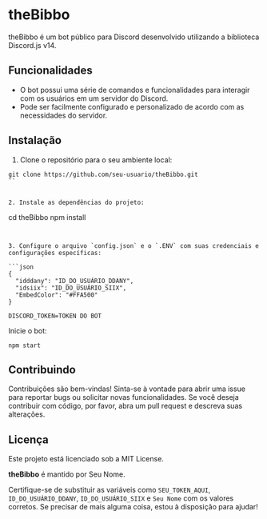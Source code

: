 # theBibbo

theBibbo é um bot público para Discord desenvolvido utilizando a biblioteca Discord.js v14.

## Funcionalidades

- O bot possui uma série de comandos e funcionalidades para interagir com os usuários em um servidor do Discord.
- Pode ser facilmente configurado e personalizado de acordo com as necessidades do servidor.

## Instalação

1. Clone o repositório para o seu ambiente local:

```
git clone https://github.com/seu-usuario/theBibbo.git
``


2. Instale as dependências do projeto:

```
cd theBibbo
npm install
```


3. Configure o arquivo `config.json` e o `.ENV` com suas credenciais e configurações específicas:

```json
{
  "idddany": "ID_DO_USUÁRIO_DDANY",
  "idsiix": "ID_DO_USUÁRIO_SIIX",
  "EmbedColor": "#FFA500"
}
```

```env
DISCORD_TOKEN=TOKEN DO BOT
```

Inicie o bot:
```
npm start
```

## Contribuindo

Contribuições são bem-vindas! Sinta-se à vontade para abrir uma issue para reportar bugs ou solicitar novas funcionalidades. Se você deseja contribuir com código, por favor, abra um pull request e descreva suas alterações.

## Licença

Este projeto está licenciado sob a MIT License.

**theBibbo** é mantido por Seu Nome.

Certifique-se de substituir as variáveis como `SEU_TOKEN_AQUI`, `ID_DO_USUÁRIO_DDANY`, `ID_DO_USUÁRIO_SIIX` e `Seu Nome` com os valores corretos. Se precisar de mais alguma coisa, estou à disposição para ajudar!

